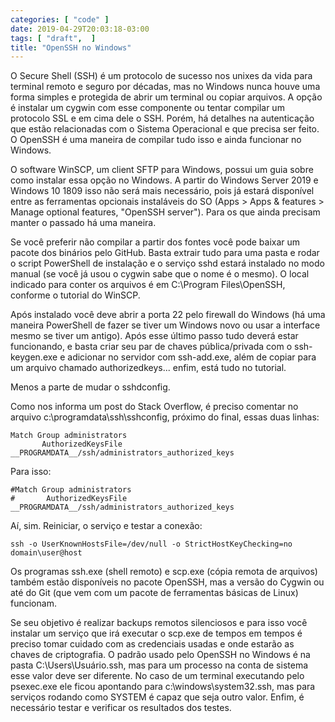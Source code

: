 ```yaml
---
categories: [ "code" ]
date: 2019-04-29T20:03:18-03:00
tags: [ "draft",  ]
title: "OpenSSH no Windows"
---
```

O Secure Shell (SSH) é um protocolo de sucesso nos unixes da vida para terminal remoto e seguro por décadas, mas no Windows nunca houve uma forma simples e protegida de abrir um terminal ou copiar arquivos. A opção é instalar um cygwin com esse componente ou tentar compilar um protocolo SSL e em cima dele o SSH. Porém, há detalhes na autenticação que estão relacionadas com o Sistema Operacional e que precisa ser feito. O OpenSSH é uma maneira de compilar tudo isso e ainda funcionar no Windows.

O software WinSCP, um client SFTP para Windows, possui um guia sobre como instalar essa opção no Windows. A partir do Windows Server 2019 e Windows 10 1809 isso não será mais necessário, pois já estará disponível entre as ferramentas opcionais instaláveis do SO (Apps > Apps & features > Manage optional features, "OpenSSH server"). Para os que ainda precisam manter o passado há uma maneira.

Se você preferir não compilar a partir dos fontes você pode baixar um pacote dos binários pelo GitHub. Basta extrair tudo para uma pasta e rodar o script PowerShell de instalação e o serviço sshd estará instalado no modo manual (se você já usou o cygwin sabe que o nome é o mesmo). O local indicado para conter os arquivos é em C:\Program Files\OpenSSH, conforme o tutorial do WinSCP.

Após instalado você deve abrir a porta 22 pelo firewall do Windows (há uma maneira PowerShell de fazer se tiver um Windows novo ou usar a interface mesmo se tiver um antigo). Após esse último passo tudo deverá estar funcionando, e basta criar seu par de chaves pública/privada com o ssh-keygen.exe e adicionar no servidor com ssh-add.exe, além de copiar para um arquivo chamado authorizedkeys... enfim, está tudo no tutorial.

Menos a parte de mudar o sshdconfig.

Como nos informa um post do Stack Overflow, é preciso comentar no arquivo c:\programdata\ssh\sshconfig, próximo do final, essas duas linhas:

    Match Group administrators
           AuthorizedKeysFile __PROGRAMDATA__/ssh/administrators_authorized_keys

Para isso:

    #Match Group administrators
    #       AuthorizedKeysFile __PROGRAMDATA__/ssh/administrators_authorized_keys

Aí, sim. Reiniciar, o serviço e testar a conexão:

    ssh -o UserKnownHostsFile=/dev/null -o StrictHostKeyChecking=no domain\user@host

Os programas ssh.exe (shell remoto) e scp.exe (cópia remota de arquivos) também estão disponíveis no pacote OpenSSH, mas a versão do Cygwin ou até do Git (que vem com um pacote de ferramentas básicas de Linux) funcionam.


Se seu objetivo é realizar backups remotos silenciosos e para isso você instalar um serviço que irá executar o scp.exe de tempos em tempos é preciso tomar cuidado com as credenciais usadas e onde estarão as chaves de criptografia. O padrão usado pelo OpenSSH no Windows é na pasta C:\Users\Usuário\.ssh, mas para um processo na conta de sistema esse valor deve ser diferente. No caso de um terminal executando pelo psexec.exe ele ficou apontando para c:\windows\system32\.ssh, mas para serviços rodando como SYSTEM é capaz que seja outro valor. Enfim, é necessário testar e verificar os resultados dos testes.
